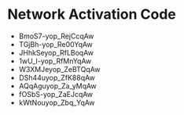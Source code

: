 # Network Activation Code
* BmoS7-yop_RejCcqAw
* TGjBh-yop_Re00YqAw
* JHhkSeyop_RfLBoqAw
* 1wU_I-yop_RfMnYqAw
* W3XMJeyop_ZeBTQqAw
* DSh44uyop_ZfK88qAw
* AQqAguyop_Za_yMqAw
* fOSbS-yop_ZaEJcqAw
* kWtNouyop_Zbq_YqAw